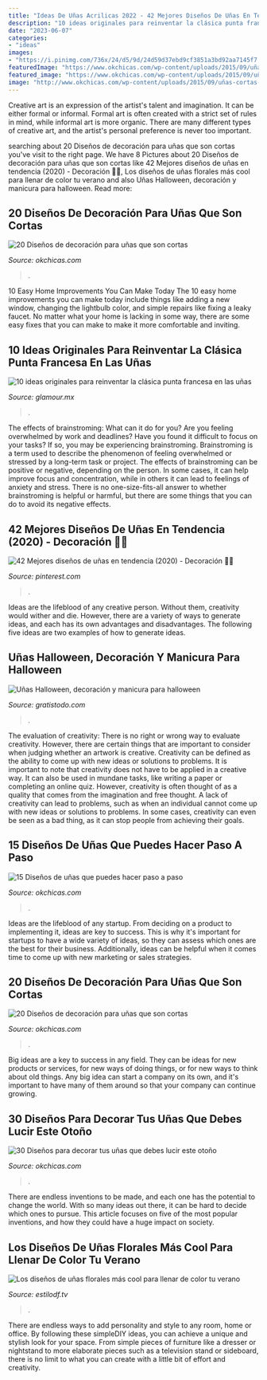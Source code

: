 ```yaml
---
title: "Ideas De Uñas Acrilicas 2022 - 42 Mejores Diseños De Uñas En Tendencia (2020)"
description: "10 ideas originales para reinventar la clásica punta francesa en las uñas"
date: "2023-06-07"
categories:
- "ideas"
images:
- "https://i.pinimg.com/736x/24/d5/9d/24d59d37ebd9cf3851a3bd92aa7145f7.jpg"
featuredImage: "https://www.okchicas.com/wp-content/uploads/2015/09/uñas-cortas-decoradas-22.jpg"
featured_image: "https://www.okchicas.com/wp-content/uploads/2015/09/uñas-cortas-decoradas-22.jpg"
image: "http://www.okchicas.com/wp-content/uploads/2015/09/uñas-cortas-decoradas-7.jpg"
---
```



Creative art is an expression of the artist's talent and imagination. It can be either formal or informal. Formal art is often created with a strict set of rules in mind, while informal art is more organic. There are many different types of creative art, and the artist's personal preference is never too important.

	

		
searching about 20 Diseños de decoración para uñas que son cortas you've visit to the right page. We have 8 Pictures about 20 Diseños de decoración para uñas que son cortas like 42 Mejores diseños de uñas en tendencia (2020) - Decoración 💅🏼, Los diseños de uñas florales más cool para llenar de color tu verano and also Uñas Halloween, decoración y manicura para halloween. Read more:
		
    
## 20 Diseños De Decoración Para Uñas Que Son Cortas

<img loading=lazy src="https://www.okchicas.com/wp-content/uploads/2015/09/uñas-cortas-decoradas-22.jpg" onerror="this.onerror=null;this.src='https://tse1.mm.bing.net/th?id=OIP.kg34C7Gar1qgJ4rTROIhsgHaHa&amp;pid=15.1';" alt="20 Diseños de decoración para uñas que son cortas">

_Source: okchicas.com_

>. 

	

10 Easy Home Improvements You Can Make Today
The 10 easy home improvements you can make today include things like adding a new window, changing the lightbulb color, and simple repairs like fixing a leaky faucet. No matter what your home is lacking in some way, there are some easy fixes that you can make to make it more comfortable and inviting.

    
## 10 Ideas Originales Para Reinventar La Clásica Punta Francesa En Las Uñas

<img loading=lazy src="https://aws.glamour.mx/prod/designs/v1/assets/620x895/239964.jpg" onerror="this.onerror=null;this.src='https://tse1.mm.bing.net/th?id=OIP.Moz_Omuqnmo916McgnqJqAHaKs&amp;pid=15.1';" alt="10 ideas originales para reinventar la clásica punta francesa en las uñas">

_Source: glamour.mx_

>. 

	

The effects of brainstroming: What can it do for you?
Are you feeling overwhelmed by work and deadlines? Have you found it difficult to focus on your tasks? If so, you may be experiencing brainstroming. Brainstroming is a term used to describe the phenomenon of feeling overwhelmed or stressed by a long-term task or project. The effects of brainstroming can be positive or negative, depending on the person. In some cases, it can help improve focus and concentration, while in others it can lead to feelings of anxiety and stress. There is no one-size-fits-all answer to whether brainstroming is helpful or harmful, but there are some things that you can do to avoid its negative effects.

    
## 42 Mejores Diseños De Uñas En Tendencia (2020) - Decoración 💅🏼

<img loading=lazy src="https://i.pinimg.com/736x/24/d5/9d/24d59d37ebd9cf3851a3bd92aa7145f7.jpg" onerror="this.onerror=null;this.src='https://tse1.mm.bing.net/th?id=OIP.0T_0DutkrpjfsruAF82-mAHaKV&amp;pid=15.1';" alt="42 Mejores diseños de uñas en tendencia (2020) - Decoración 💅🏼">

_Source: pinterest.com_

>. 

	

Ideas are the lifeblood of any creative person. Without them, creativity would wither and die. However, there are a variety of ways to generate ideas, and each has its own advantages and disadvantages. The following five ideas are two examples of how to generate ideas.

    
## Uñas Halloween, Decoración Y Manicura Para Halloween

<img loading=lazy src="https://www.gratistodo.com/wp-content/uploads/2016/09/decoracion-uñas-pintadas-halloween.jpg" onerror="this.onerror=null;this.src='https://tse1.mm.bing.net/th?id=OIP.YFUIOSgwjheNf8xjmPjm4AHaE3&amp;pid=15.1';" alt="Uñas Halloween, decoración y manicura para halloween">

_Source: gratistodo.com_

>. 

	

The evaluation of creativity: There is no right or wrong way to evaluate creativity. However, there are certain things that are important to consider when judging whether an artwork is creative.
Creativity can be defined as the ability to come up with new ideas or solutions to problems. It is important to note that creativity does not have to be applied in a creative way. It can also be used in mundane tasks, like writing a paper or completing an online quiz. However, creativity is often thought of as a quality that comes from the imagination and free thought. A lack of creativity can lead to problems, such as when an individual cannot come up with new ideas or solutions to problems. In some cases, creativity can even be seen as a bad thing, as it can stop people from achieving their goals.

    
## 15 Diseños De Uñas Que Puedes Hacer Paso A Paso

<img loading=lazy src="https://www.okchicas.com/wp-content/uploads/2015/05/diseños-de-uñas-20.jpg" onerror="this.onerror=null;this.src='https://tse2.mm.bing.net/th?id=OIP.Skqe9Eg6xKtOh-JpLiFITQHaHa&amp;pid=15.1';" alt="15 Diseños de uñas que puedes hacer paso a paso">

_Source: okchicas.com_

>. 

	

Ideas are the lifeblood of any startup. From deciding on a product to implementing it, ideas are key to success. This is why it's important for startups to have a wide variety of ideas, so they can assess which ones are the best for their business. Additionally, ideas can be helpful when it comes time to come up with new marketing or sales strategies.

    
## 20 Diseños De Decoración Para Uñas Que Son Cortas

<img loading=lazy src="http://www.okchicas.com/wp-content/uploads/2015/09/uñas-cortas-decoradas-7.jpg" onerror="this.onerror=null;this.src='https://tse2.mm.bing.net/th?id=OIP.rm8nA-tby6ixn_ODUw8qhAHaHa&amp;pid=15.1';" alt="20 Diseños de decoración para uñas que son cortas">

_Source: okchicas.com_

>. 

	

Big ideas are a key to success in any field. They can be ideas for new products or services, for new ways of doing things, or for new ways to think about old things. Any big idea can start a company on its own, and it's important to have many of them around so that your company can continue growing.

    
## 30 Diseños Para Decorar Tus Uñas Que Debes Lucir Este Otoño

<img loading=lazy src="http://www.okchicas.com/wp-content/uploads/2015/09/Diseños-de-uñas-decoradas-4.jpg" onerror="this.onerror=null;this.src='https://tse4.mm.bing.net/th?id=OIP.Hs85Buc_eT0gqm5xQEg0pwHaJ4&amp;pid=15.1';" alt="30 Diseños para decorar tus uñas que debes lucir este otoño">

_Source: okchicas.com_

>. 

	

There are endless inventions to be made, and each one has the potential to change the world. With so many ideas out there, it can be hard to decide which ones to pursue. This article focuses on five of the most popular inventions, and how they could have a huge impact on society.

    
## Los Diseños De Uñas Florales Más Cool Para Llenar De Color Tu Verano

<img loading=lazy src="https://www.estilodf.tv/wp-content/uploads/2020/07/aa95cfcfdf3a05a10c957712dac77086.jpg" onerror="this.onerror=null;this.src='https://tse1.mm.bing.net/th?id=OIP.IaDvBw2PMvDkzV-8ekCPyQHaHa&amp;pid=15.1';" alt="Los diseños de uñas florales más cool para llenar de color tu verano">

_Source: estilodf.tv_

>. 

	

There are endless ways to add personality and style to any room, home or office. By following these simpleDIY ideas, you can achieve a unique and stylish look for your space. From simple pieces of furniture like a dresser or nightstand to more elaborate pieces such as a television stand or sideboard, there is no limit to what you can create with a little bit of effort and creativity.


